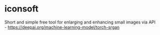 # iconsoft
Short and simple free tool for enlarging and enhancing small images via API - https://deepai.org/machine-learning-model/torch-srgan
